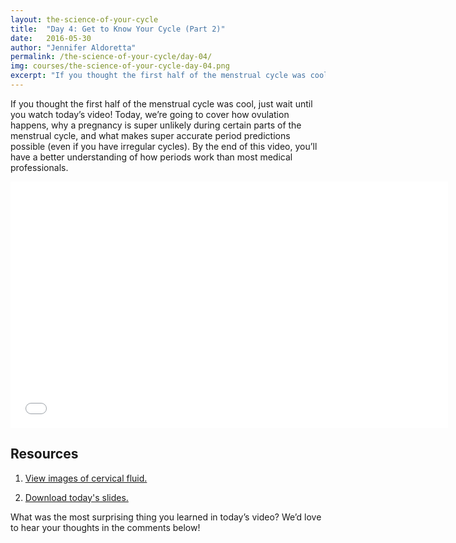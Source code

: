```yaml
---
layout: the-science-of-your-cycle
title:  "Day 4: Get to Know Your Cycle (Part 2)"
date:   2016-05-30
author: "Jennifer Aldoretta"
permalink: /the-science-of-your-cycle/day-04/
img: courses/the-science-of-your-cycle-day-04.png
excerpt: "If you thought the first half of the menstrual cycle was cool, just wait until you watch today&rsquo;s video! Today, we&rsquo;re going to cover how ovulation happens, why a pregnancy is super unlikely during certain parts of the menstrual cycle, and what makes super accurate period predictions possible (even if you have irregular cycles)."
---
```



If you thought the first half of the menstrual cycle was cool, just wait until you watch today&rsquo;s video! Today, we&rsquo;re going to cover how ovulation happens, why a pregnancy is super unlikely during certain parts of the menstrual cycle, and what makes super accurate period predictions possible (even if you have irregular cycles). By the end of this video, you&rsquo;ll have a better understanding of how periods work than most medical professionals.

<div class="center" itemprop="video" itemscope="" itemtype="http://schema.org/VideoObject">
  <iframe class="video" width="700" height="394" src="//www.youtube.com/embed/QWm0LyCyVtU?rel=0&amp;showinfo=0" frameborder="0" allowfullscreen></iframe>
  <meta itemprop="name" content="Green Your Period: Menstrual Cup Show & Tell (DivaCup & Me Luna)" />
  <meta itemprop="description" content="The Green Your Period video series is all about why sustainable and eco-friendly period products are great for your health and the environment." />
</div>

## Resources ##
1. <p><a class="text-link" href="/the-cycle/appendix-e-visualizing-cervical-fluid-changes/">View images of cervical fluid.</a></p>
2. <p><a class="text-link" target="_blank" href="/download/The-Science-of-Your-Cycle-Day-04.pdf">Download today's slides.</a></p>

What was the most surprising thing you learned in today&rsquo;s video? We&rsquo;d love to hear your thoughts in the comments below!
